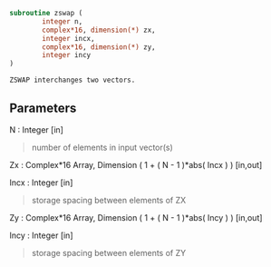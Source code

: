 ```fortran
subroutine zswap (
		integer n,
		complex*16, dimension(*) zx,
		integer incx,
		complex*16, dimension(*) zy,
		integer incy
)
```

    ZSWAP interchanges two vectors.

## Parameters
N : Integer [in]
> number of elements in input vector(s)

Zx : Complex*16 Array, Dimension ( 1 + ( N - 1 )*abs( Incx ) ) [in,out]

Incx : Integer [in]
> storage spacing between elements of ZX

Zy : Complex*16 Array, Dimension ( 1 + ( N - 1 )*abs( Incy ) ) [in,out]

Incy : Integer [in]
> storage spacing between elements of ZY

